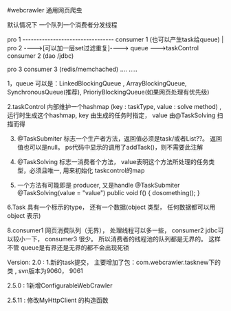#webcrawler
通用网页爬虫

默认情况下 一个队列一个消费者分发线程


pro 1						   --------------------------------- consumer 1 (也可以产生task给queue)
							   |
pro 2  ---->[可以加一层set过滤重复]---->  queue<Task> --->taskControl  consumer 2 (dao /jdbc)

pro 3							                                 consumer 3  (redis/memchached)
....							                                 .....

1，queue 可以是：LinkedBlockingQueue , ArrayBlockingQueue, SynchronousQueue(推荐), PrioriyBlockingQueue(如果网页处理有优先级)

2.taskControl 内部维护一个hashmap (key : taskType, value : solve method)  , 运行时生成这个hashmap, key 由生成的任务时指定， value 由@TaskSolving 扫描而得

3. @TaskSubmiter 标志一个生产者方法，返回值必须是task/或者List<Task>??。  返回值也可以是null。 ps代码中显示的调用了addTask()，则不需要此注解

4. @TaskSolving  标志一消费者个方法， value表明这个方法所处理的任务类型，必须且唯一, 用来初始化 taskcontrol的map

5. 一个方法有可能即是 producer, 又是handle
	@TaskSubmiter
	@TaskSolving(value = "value")
	public void f() {
		dosomething();
	}
	
6.Task  具有一个标示的type， 还有一个数据(object 类型， 任何数据都可以用object 表示)

8.consumer1 网页消费队列（无界）， 处理线程可以多一些， consumer2 jdbc可以较小一下，  consumer3 很少。   所以消费者的线程池的队列都是无界的。
	这样不管 queue是有界还是无界的都不会出现死锁
	
	
Version:
2.0 :  1.新的task提交， 主要增加了包：com.webcrawler.tasknew下的类 , svn版本为9060， 9061

2.5.0 : 1新增ConfigurableWebCrawler

2.5.11 : 修改MyHttpClient 的构造函数
